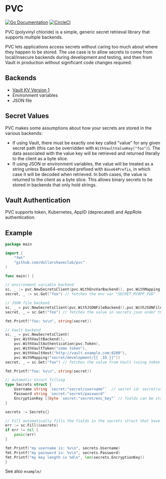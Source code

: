 # PVC
[![Go Documentation](http://img.shields.io/badge/go-documentation-blue.svg?style=flat-square)][godocs]
[![CircleCI](https://circleci.com/gh/dollarshaveclub/pvc.svg?style=svg)](https://circleci.com/gh/dollarshaveclub/pvc)

[godocs]: https://pkg.go.dev/github.com/dollarshaveclub/pvc

PVC (polyvinyl chloride) is a simple, generic secret retrieval library that supports
multiple backends.

PVC lets applications access secrets without caring too much about where they
happen to be stored. The use case is to allow secrets to come from local/insecure
backends during development and testing, and then from Vault in production without
significant code changes required.

## Backends

- [Vault KV Version 1](https://www.vaultproject.io/docs/secrets/kv)
- Environment variables
- JSON file

## Secret Values

PVC makes some assumptions about how your secrets are stored in the various backends:

- If using Vault, there must be exactly one key called "value" for any given secret path (this can be overridden with 
`WithVaultValueKey("foo")`). The data associated with the value key will be retrieved and returned literally to the 
client as a byte slice.
- If using JSON or environment variables, the value will be treated as a string unless Base64-encoded prefixed with `Base64Prefix`, in which case 
it will be decoded when retrieved. In both cases, the value is returned to the client as a byte slice. This allows binary secrets to be stored in
backends that only hold strings.

## Vault Authentication

PVC supports token, Kubernetes, AppID (deprecated) and AppRole authentication.

## Example

```go
package main

import (
	"fmt"
    "github.com/dollarshaveclub/pvc"
)

func main() {

// environment variable backend
sc, _ := pvc.NewSecretsClient(pvc.WithEnvVarBackend(), pvc.WithMapping("SECRET_MYAPP_{{ .ID }}"))
secret, _ := sc.Get("foo") // fetches the env var "SECRET_MYAPP_FOO"

// JSON file backend
sc, _ = pvc.NewSecretsClient(pvc.WithJSONFileBackend(),pvc.WithJSONFileLocation("secrets.json"))
secret, _ = sc.Get("foo") // fetches the value in secrets.json under the key "foo"

fmt.Printf("foo: %v\n", string(secret))

// Vault backend
sc, _ = pvc.NewSecretsClient(
    pvc.WithVaultBackend(), 
    pvc.WithVaultAuthentication(pvc.Token), 
    pvc.WithVaultToken("some token"), 
    pvc.WithVaultHost("http://vault.example.com:8200"), 
    pvc.WithMapping("secret/development/{{ .ID }}"))
secret, _ = sc.Get("foo") // fetches the value from Vault (using token auth) from path secret/development/foo

fmt.Printf("foo: %v\n", string(secret))

// Automatic struct filling
type Secrets struct {
    Username string `secret:"secret/username"`  // secret id: secret/username
    Password string `secret:"secret/password"`
    EncryptionKey []byte `secret:"secret/enc_key"` // fields can be strings or byte slices
}

secrets := Secrets{}

// Fill automatically fills the fields in the secrets struct that have "secret" tags
err := sc.Fill(&secrets)
if err != nil {
    panic(err)
}

fmt.Printf("my username is: %v\n", secrets.Username)
fmt.Printf("my password is: %v\n", secrets.Password)
fmt.Printf("my key length is %d\n", len(secrets.EncryptionKey))
}
```

See also `example/`

